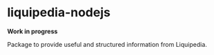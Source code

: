 # liquipedia-nodejs

**Work in progress**

Package to provide useful and structured information from Liquipedia.
